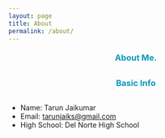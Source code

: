 ```yaml
---
layout: page
title: About
permalink: /about/
---
```


<h3>About Me.</h3>


<h3>Basic Info</h3>

- Name: Tarun Jaikumar
- Email: tarunjaiks@gmail.com
- High School: Del Norte High School







<style>

   @keyframes bounce {
            0%, 20%, 50%, 80%, 100% {
                transform: translateY(0);
                color: #0D98BA; 
            }
            40% {
                transform: translateY(-5px); 
                color: #32cd32; 
            }
            60% {
                transform: translateY(-5px); /
                color: #32cd32; 
            }
    }
    h3 {
        text-align: center;
        margin: 20px 0; 
        margin-bottom:30px;
        color: #ff4500; 
        animation: bounce 2s infinite;
    }

</style>



